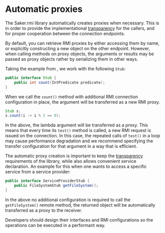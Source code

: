 # Automatic proxies

The Saker.rmi library automatically creates proxies when necessary. This is in order to provide the implementational [transparency](transparency.md) for the callers, and for proper cooperation between the connection endpoints.

By default, you can retrieve RMI proxies by either accessing them by name, or explicitly constructing a new object on the other endpoint. However, when calling methods on proxy objects, the arguments or results may be passed as proxy objects rather by serializing them in other ways.

Taking the example from [](backdispatch.md), we work with the following `Stub`:

```java
public interface Stub {
	public int count(IntPredicate predicate);
}
```

When we call the `count()` method with additional RMI connection configuration in place, the argument will be transferred as a new RMI proxy.

```java
Stub s;
s.count(i -> i % 2 == 0);
```

In the above, the lambda argument will be transferred as a proxy. This means that every time its `test()` method is called, a new RMI request is issued on the connection. In this case, the repeated calls of `test()` in a loop may cause performance degradation and we recommend specifying the transfer configuration for that argument in a way that is efficient.

The automatic proxy creation is important to keep the [transparency](transparency.md) requirements of the library, while also allows convenient service declaration. An example for this when one wants to access a specific service from a service provider:

```java
public interface ServiceProviderStub {
	public FileSystemStub getFileSystem();
}
```

In the above no additional configuration is required to call the `getFileSystem()` remote method, the returned object will be automatically transferred as a proxy to the receiver.

Developers should design their interfaces and RMI configurations so the operations can be executed in a performant way.